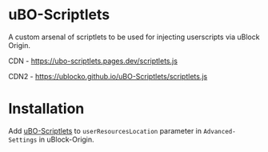 # uBO-Scriptlets
A custom arsenal of scriptlets to be used for injecting userscripts via uBlock Origin.

CDN - https://ubo-scriptlets.pages.dev/scriptlets.js

CDN2 - https://ublocko.github.io/uBO-Scriptlets/scriptlets.js 

# Installation 

Add [uBO-Scriptlets](https://ubo-scriptlets.pages.dev/scriptlets.js) to `userResourcesLocation` parameter in `Advanced-Settings` in uBlock-Origin.
